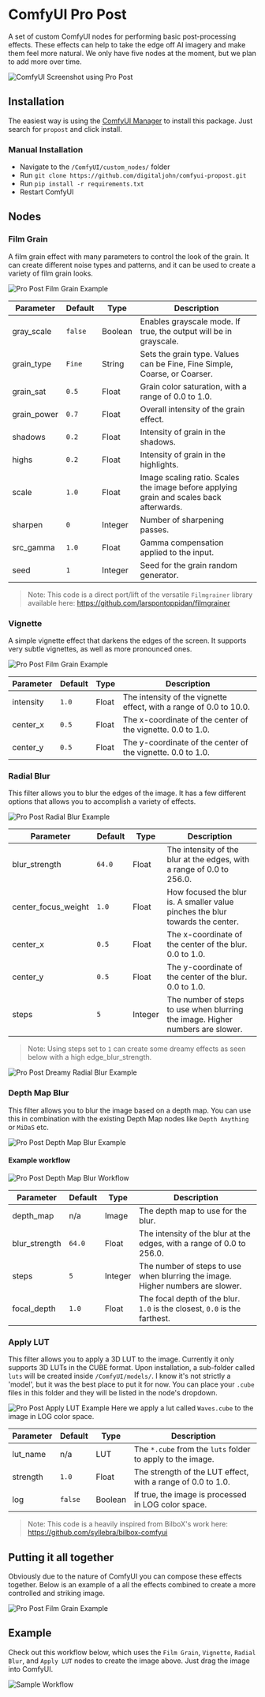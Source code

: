 # ComfyUI Pro Post

A set of custom ComfyUI nodes for performing basic post-processing effects. These effects can help to take the edge off AI imagery and make them feel more natural. We only have five nodes at the moment, but we plan to add more over time.

![ComfyUI Screenshot using Pro Post](./examples/propost.jpg)


## Installation

The easiest way is using the [ComfyUI Manager](https://github.com/ltdrdata/ComfyUI-Manager) to install this package. Just search for `propost` and click install.


### Manual Installation

- Navigate to the `/ComfyUI/custom_nodes/` folder
- Run `git clone https://github.com/digitaljohn/comfyui-propost.git`
- Run `pip install -r requirements.txt`
- Restart ComfyUI


## Nodes

### Film Grain

A film grain effect with many parameters to control the look of the grain. It can create different noise types and patterns, and it can be used to create a variety of film grain looks.

![Pro Post Film Grain Example](./examples/propost-filmgrain.jpg)

| Parameter   | Default   | Type    | Description                                                                             |
|-------------|-----------|---------|-----------------------------------------------------------------------------------------|
| gray_scale  | `false`   | Boolean | Enables grayscale mode. If true, the output will be in grayscale.                       |
| grain_type  | `Fine`    | String  | Sets the grain type. Values can be Fine, Fine Simple, Coarse, or Coarser.               |
| grain_sat   | `0.5`     | Float   | Grain color saturation, with a range of 0.0 to 1.0.                                     |
| grain_power | `0.7`     | Float   | Overall intensity of the grain effect.                                                  |
| shadows     | `0.2`     | Float   | Intensity of grain in the shadows.                                                      |
| highs       | `0.2`     | Float   | Intensity of grain in the highlights.                                                   |
| scale       | `1.0`     | Float   | Image scaling ratio. Scales the image before applying grain and scales back afterwards. |
| sharpen     | `0`       | Integer | Number of sharpening passes.                                                            |
| src_gamma   | `1.0`     | Float   | Gamma compensation applied to the input.                                                |
| seed        | `1`       | Integer | Seed for the grain random generator.                                                    |

> Note: This code is a direct port/lift of the versatile `Filmgrainer` library available here: https://github.com/larspontoppidan/filmgrainer


### Vignette

A simple vignette effect that darkens the edges of the screen. It supports very subtle vignettes, as well as more pronounced ones.

![Pro Post Film Grain Example](./examples/propost-vignette.jpg)

| Parameter   | Default   | Type    | Description                                                        |
|-------------|-----------|---------|--------------------------------------------------------------------|
| intensity   | `1.0`     | Float   | The intensity of the vignette effect, with a range of 0.0 to 10.0. |
| center_x    | `0.5`     | Float   | The x-coordinate of the center of the vignette. 0.0 to 1.0.        |
| center_y    | `0.5`     | Float   | The y-coordinate of the center of the vignette. 0.0 to 1.0.        |


### Radial Blur

This filter allows you to blur the edges of the image. It has a few different options that allows you to accomplish a variety of effects.

![Pro Post Radial Blur Example](./examples/propost-radialblur.jpg)


| Parameter            | Default   | Type    | Description                                                                   |
|----------------------|-----------|---------|-------------------------------------------------------------------------------|
| blur_strength        | `64.0`    | Float   | The intensity of the blur at the edges, with a range of 0.0 to 256.0.         |
| center_focus_weight  | `1.0`     | Float   | How focused the blur is. A smaller value pinches the blur towards the center. |
| center_x             | `0.5`     | Float   | The x-coordinate of the center of the blur. 0.0 to 1.0.                      |
| center_y             | `0.5`     | Float   | The y-coordinate of the center of the blur. 0.0 to 1.0.                      |
| steps                | `5`       | Integer | The number of steps to use when blurring the image. Higher numbers are slower.|

> Note: Using steps set to `1` can create some dreamy effects as seen below with a high edge_blur_strength.

![Pro Post Dreamy Radial Blur Example](./examples/propost-radialblur-dreamy.jpg)


### Depth Map Blur

This filter allows you to blur the image based on a depth map. You can use this in combination with the existing Depth Map nodes like `Depth Anything` or `MiDaS` etc.

![Pro Post Depth Map Blur Example](./examples/propost-depthmapblur.jpg)

#### Example workflow
![Pro Post Depth Map Blur Workflow](./examples/propost-depthmapblur-workflow.png)


| Parameter            | Default   | Type    | Description                                                                   |
|----------------------|-----------|---------|-------------------------------------------------------------------------------|
| depth_map            | n/a       | Image   | The depth map to use for the blur.                                            |
| blur_strength        | `64.0`    | Float   | The intensity of the blur at the edges, with a range of 0.0 to 256.0.         |
| steps                | `5`       | Integer | The number of steps to use when blurring the image. Higher numbers are slower.|
| focal_depth          | `1.0`     | Float   | The focal depth of the blur. `1.0` is the closest, `0.0` is the farthest.     |


### Apply LUT

This filter allows you to apply a 3D LUT to the image. Currently it only supports 3D LUTs in the CUBE format. Upon installation, a sub-folder called `luts` will be created inside `/ComfyUI/models/`. I know it's not strictly a 'model', but it was the best place to put it for now. You can place your `.cube` files in this folder and they will be listed in the node's dropdown.

![Pro Post Apply LUT Example](./examples/propost-lut.jpg)
Here we apply a lut called `Waves.cube` to the image in LOG color space.

| Parameter  | Default | Type    | Description                                                   |
|------------|---------|---------|---------------------------------------------------------------|
| lut_name   | n/a     | LUT     | The `*.cube` from the `luts` folder to apply to the image.    |
| strength   | `1.0`   | Float   | The strength of the LUT effect, with a range of 0.0 to 1.0.   |
| log        | `false` | Boolean | If true, the image is processed in LOG color space.           |

> Note: This code is a heavily inspired from BilboX's work here: https://github.com/syllebra/bilbox-comfyui


## Putting it all together

Obviously due to the nature of ComfyUI you can compose these effects together. Below is an example of a all the effects combined to create a more controlled and striking image.

![Pro Post Film Grain Example](./examples/propost-compound.jpg)


## Example

Check out this workflow below, which uses the `Film Grain`, `Vignette`, `Radial Blur`, and `Apply LUT` nodes to create the image above. Just drag the image into ComfyUI.

![Sample Workflow](./examples/workflow.png)